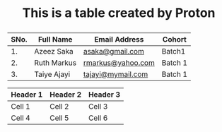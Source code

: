 # <p align=center> This is a table created by Proton</p>

| SNo. |    Full Name    | Email Address    | Cohort |
| ---- | --------------- | ---------------- | ------ |
| 1.   | Azeez Saka      | asaka@gmail.com  | Batch1 |
| 2.   | Ruth Markus     | rmarkus@yahoo.com | Batch 1 |
| 3.   | Taiye Ajayi     | tajayi@mymail.com | Batch 1 |





| Header 1 | Header 2 | Header 3 |
| -------- | -------- | -------- |
| Cell 1   | Cell 2   | Cell 3   |
| Cell 4   | Cell 5   | Cell 6   |
